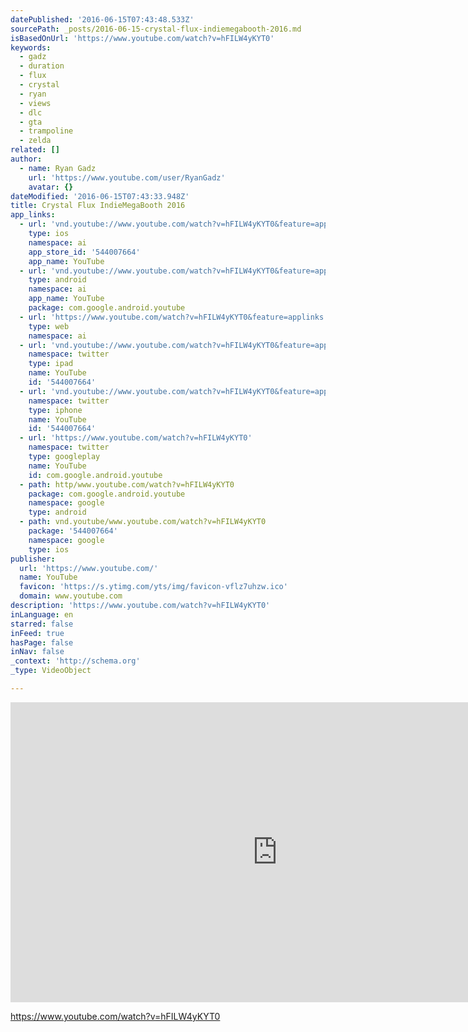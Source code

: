 ```yaml
---
datePublished: '2016-06-15T07:43:48.533Z'
sourcePath: _posts/2016-06-15-crystal-flux-indiemegabooth-2016.md
isBasedOnUrl: 'https://www.youtube.com/watch?v=hFILW4yKYT0'
keywords:
  - gadz
  - duration
  - flux
  - crystal
  - ryan
  - views
  - dlc
  - gta
  - trampoline
  - zelda
related: []
author:
  - name: Ryan Gadz
    url: 'https://www.youtube.com/user/RyanGadz'
    avatar: {}
dateModified: '2016-06-15T07:43:33.948Z'
title: Crystal Flux IndieMegaBooth 2016
app_links:
  - url: 'vnd.youtube://www.youtube.com/watch?v=hFILW4yKYT0&feature=applinks'
    type: ios
    namespace: ai
    app_store_id: '544007664'
    app_name: YouTube
  - url: 'vnd.youtube://www.youtube.com/watch?v=hFILW4yKYT0&feature=applinks'
    type: android
    namespace: ai
    app_name: YouTube
    package: com.google.android.youtube
  - url: 'https://www.youtube.com/watch?v=hFILW4yKYT0&feature=applinks'
    type: web
    namespace: ai
  - url: 'vnd.youtube://www.youtube.com/watch?v=hFILW4yKYT0&feature=applinks'
    namespace: twitter
    type: ipad
    name: YouTube
    id: '544007664'
  - url: 'vnd.youtube://www.youtube.com/watch?v=hFILW4yKYT0&feature=applinks'
    namespace: twitter
    type: iphone
    name: YouTube
    id: '544007664'
  - url: 'https://www.youtube.com/watch?v=hFILW4yKYT0'
    namespace: twitter
    type: googleplay
    name: YouTube
    id: com.google.android.youtube
  - path: http/www.youtube.com/watch?v=hFILW4yKYT0
    package: com.google.android.youtube
    namespace: google
    type: android
  - path: vnd.youtube/www.youtube.com/watch?v=hFILW4yKYT0
    package: '544007664'
    namespace: google
    type: ios
publisher:
  url: 'https://www.youtube.com/'
  name: YouTube
  favicon: 'https://s.ytimg.com/yts/img/favicon-vflz7uhzw.ico'
  domain: www.youtube.com
description: 'https://www.youtube.com/watch?v=hFILW4yKYT0'
inLanguage: en
starred: false
inFeed: true
hasPage: false
inNav: false
_context: 'http://schema.org'
_type: VideoObject

---
```

<iframe src="https://cdn.embedly.com/widgets/media.html?src=https%3A%2F%2Fwww.youtube.com%2Fembed%2FhFILW4yKYT0%3Ffeature%3Doembed&amp;url=http%3A%2F%2Fwww.youtube.com%2Fwatch%3Fv%3DhFILW4yKYT0&amp;image=https%3A%2F%2Fi.ytimg.com%2Fvi%2FhFILW4yKYT0%2Fhqdefault.jpg&amp;key=b7d04c9b404c499eba89ee7072e1c4f7&amp;type=text%2Fhtml&amp;schema=youtube" width="854" height="480" scrolling="no" frameborder="0" allowfullscreen="" style=""></iframe>

https://www.youtube.com/watch?v=hFILW4yKYT0